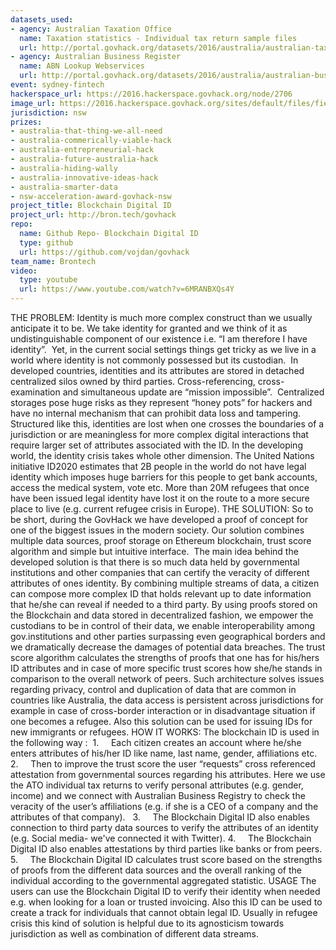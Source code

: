 ```yaml
---
datasets_used:
- agency: Australian Taxation Office
  name: Taxation statistics - Individual tax return sample files
  url: http://portal.govhack.org/datasets/2016/australia/australian-taxation-office/taxation-statistics-individual-sample-files.html
- agency: Australian Business Register
  name: ABN Lookup Webservices
  url: http://portal.govhack.org/datasets/2016/australia/australian-business-register/abn-lookup-webservices.html
event: sydney-fintech
hackerspace_url: https://2016.hackerspace.govhack.org/node/2706
image_url: https://2016.hackerspace.govhack.org/sites/default/files/field/image/Civics-1Million-Identity-Fraud-Protection.jpg
jurisdiction: nsw
prizes:
- australia-that-thing-we-all-need
- australia-commerically-viable-hack
- australia-entrepreneurial-hack
- australia-future-australia-hack
- australia-hiding-wally
- australia-innovative-ideas-hack
- australia-smarter-data
- nsw-acceleration-award-govhack-nsw
project_title: Blockchain Digital ID
project_url: http://bron.tech/govhack
repo:
  name: Github Repo- Blockchain Digital ID
  type: github
  url: https://github.com/vojdan/govhack
team_name: Brontech
video:
  type: youtube
  url: https://www.youtube.com/watch?v=6MRANBXQs4Y
---
```


THE PROBLEM:
Identity is much more complex construct than we usually anticipate it to be. We take identity for granted and we think of it as undistinguishable component of our existence i.e. “I am therefore I have identity”.  Yet, in the current social settings things get tricky as we live in a world where identity is not commonly possessed but its custodian.  In developed countries, identities and its attributes are stored in detached centralized silos owned by third parties. Cross-referencing, cross-examination and simultaneous update are “mission impossible”.  Centralized storages pose huge risks as they represent “honey pots” for hackers and have no internal mechanism that can prohibit data loss and tampering. Structured like this, identities are lost when one crosses the boundaries of a jurisdiction or are meaningless for more complex digital interactions that require larger set of attributes associated with the ID. In the developing world, the identity crisis takes whole other dimension. The United Nations initiative ID2020 estimates that 2B people in the world do not have legal identity which imposes huge barriers for this people to get bank accounts, access the medical system, vote etc. More than 20M refugees that once have been issued legal identity have lost it on the route to a more secure place to live (e.g. current refugee crisis in Europe).
THE SOLUTION:
So to be short, during the GovHack we have developed a proof of concept for one of the biggest issues in the modern society. Our solution combines multiple data sources, proof storage on Ethereum blockchain, trust score algorithm and simple but intuitive interface.  The main idea behind the developed solution is that there is so much data held by governmental institutions and other companies that can certify the veracity of different attributes of ones identity. By combining multiple streams of data, a citizen can compose more complex ID that holds relevant up to date information that he/she can reveal if needed to a third party. By using proofs stored on the Blockchain and data stored in decentralized fashion, we empower the custodians to be in control of their data, we enable interoperability among gov.institutions and other parties surpassing even geographical borders and we dramatically decrease the damages of potential data breaches. The trust score algorithm calculates the strengths of proofs that one has for his/hers ID attributes and in case of more specific trust scores how she/he stands in comparison to the overall network of peers.
Such architecture solves issues regarding privacy, control and duplication of data that are common in countries like Australia, the data access is persistent across jurisdictions for example in case of cross-border interaction or in disadvantage situation if one becomes a refugee. Also this solution can be used for issuing IDs for new immigrants or refugees.
HOW IT WORKS:
The blockchain ID is used in the following way : 
1.     Each citizen creates an account where he/she enters attributes of his/her ID like name, last name, gender, affiliations etc.
2.     Then to improve the trust score the user “requests” cross referenced attestation from governmental sources regarding his attributes. Here we use the ATO individual tax returns to verify personal attributes (e.g. gender, income) and we connect with Australian Business Registry to check the veracity of the user’s affiliations (e.g. if she is a CEO of a company and the attributes of that company).  
3.     The Blockchain Digital ID also enables connection to third party data sources to verify the attributes of an identity (e.g. Social media- we've connected it with Twitter).
4.     The Blockchain Digital ID also enables attestations by third parties like banks or from peers.
5.     The Blockchain Digital ID calculates trust score based on the strengths of proofs from the different data sources and the overall ranking of the individual according to the governmental aggregated statistic.
USAGE
The users can use the Blockchain Digital ID to verify their identity when needed e.g. when looking for a loan or trusted invoicing. Also this ID can be used to create a track for individuals that cannot obtain legal ID. Usually in refugee crisis this kind of solution is helpful due to its agnosticism towards jurisdiction as well as combination of different data streams.